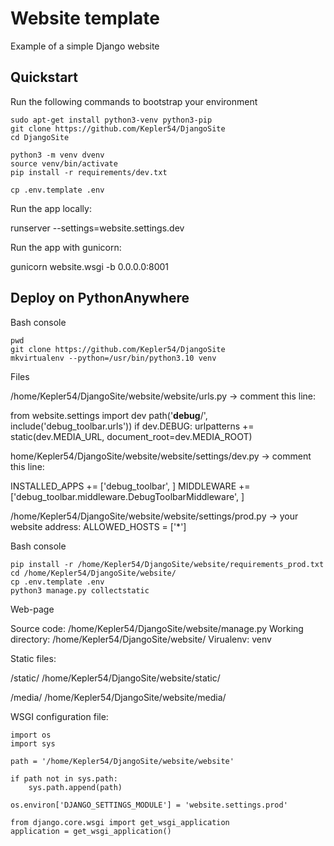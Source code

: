 # Website template

Example of a simple Django website

## Quickstart

Run the following commands to bootstrap your environment

```console
sudo apt-get install python3-venv python3-pip
git clone https://github.com/Kepler54/DjangoSite
cd DjangoSite

python3 -m venv dvenv
source venv/bin/activate
pip install -r requirements/dev.txt

cp .env.template .env
```

Run the app locally:

runserver --settings=website.settings.dev

Run the app with gunicorn:

gunicorn website.wsgi -b 0.0.0.0:8001

## Deploy on PythonAnywhere

Bash console

```console
pwd
git clone https://github.com/Kepler54/DjangoSite
mkvirtualenv --python=/usr/bin/python3.10 venv
```

Files

/home/Kepler54/DjangoSite/website/website/urls.py -> comment this line:

from website.settings import dev
path('__debug__/', include('debug_toolbar.urls'))
if dev.DEBUG:
    urlpatterns += static(dev.MEDIA_URL, document_root=dev.MEDIA_ROOT)

home/Kepler54/DjangoSite/website/website/settings/dev.py -> comment this line:

INSTALLED_APPS += ['debug_toolbar', ]
MIDDLEWARE += ['debug_toolbar.middleware.DebugToolbarMiddleware', ]

/home/Kepler54/DjangoSite/website/website/settings/prod.py -> your website address: ALLOWED_HOSTS = ['*']

Bash console

```console
pip install -r /home/Kepler54/DjangoSite/website/requirements_prod.txt
cd /home/Kepler54/DjangoSite/website/
cp .env.template .env
python3 manage.py collectstatic
```

Web-page

Source code: /home/Kepler54/DjangoSite/website/manage.py
Working directory: /home/Kepler54/DjangoSite/website/
Virualenv: venv

Static files:

/static/
/home/Kepler54/DjangoSite/website/static/

/media/
/home/Kepler54/DjangoSite/website/media/

WSGI configuration file:

```code
import os
import sys

path = '/home/Kepler54/DjangoSite/website/website'

if path not in sys.path:
    sys.path.append(path)

os.environ['DJANGO_SETTINGS_MODULE'] = 'website.settings.prod'

from django.core.wsgi import get_wsgi_application
application = get_wsgi_application()
```
